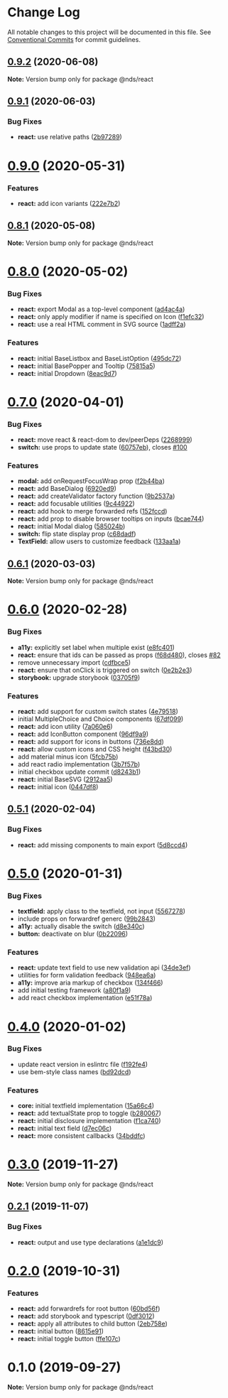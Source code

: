 # Change Log

All notable changes to this project will be documented in this file.
See [Conventional Commits](https://conventionalcommits.org) for commit guidelines.

## [0.9.2](https://gitlab.com/wwnorton/platform/design-system/tree/master/packages/react/compare/v0.9.1...v0.9.2) (2020-06-08)

**Note:** Version bump only for package @nds/react

## [0.9.1](https://gitlab.com/wwnorton/platform/design-system/tree/master/packages/react/compare/v0.9.0...v0.9.1) (2020-06-03)

### Bug Fixes

- **react:** use relative paths ([2b97289](https://gitlab.com/wwnorton/platform/design-system/tree/master/packages/react/commit/2b97289989edecd2ba2eb58926eeebdff3d00cd5))

# [0.9.0](https://gitlab.com/wwnorton/platform/design-system/tree/master/packages/react/compare/v0.8.1...v0.9.0) (2020-05-31)

### Features

- **react:** add icon variants ([222e7b2](https://gitlab.com/wwnorton/platform/design-system/tree/master/packages/react/commit/222e7b20411e09edf10dd3dc909b7b5bb56e1cb0))

## [0.8.1](https://gitlab.com/wwnorton/platform/design-system/tree/master/packages/react/compare/v0.8.0...v0.8.1) (2020-05-08)

**Note:** Version bump only for package @nds/react

# [0.8.0](https://gitlab.com/wwnorton/platform/design-system/tree/master/packages/react/compare/v0.7.0...v0.8.0) (2020-05-02)

### Bug Fixes

- **react:** export Modal as a top-level component ([ad4ac4a](https://gitlab.com/wwnorton/platform/design-system/tree/master/packages/react/commit/ad4ac4a0de25ea5eeed135929a3ec65d8e0e5ff1))
- **react:** only apply modifier if name is specified on Icon ([f1efc32](https://gitlab.com/wwnorton/platform/design-system/tree/master/packages/react/commit/f1efc327acdb9bc88f266aabfa747d5dfbdc8b99))
- **react:** use a real HTML comment in SVG source ([1adff2a](https://gitlab.com/wwnorton/platform/design-system/tree/master/packages/react/commit/1adff2aee412b6126b31e7ceebd1920b135cece8))

### Features

- **react:** initial BaseListbox and BaseListOption ([495dc72](https://gitlab.com/wwnorton/platform/design-system/tree/master/packages/react/commit/495dc7211a6b3ea2615d1881f1d5d3db356e290e))
- **react:** initial BasePopper and Tooltip ([75815a5](https://gitlab.com/wwnorton/platform/design-system/tree/master/packages/react/commit/75815a5f23980bf71f853e64bbaeee7135923a78))
- **react:** initial Dropdown ([8eac9d7](https://gitlab.com/wwnorton/platform/design-system/tree/master/packages/react/commit/8eac9d7326387aa609d0f73ce2f228f7aad4114d))

# [0.7.0](https://gitlab.com/wwnorton/platform/design-system/tree/master/packages/react/compare/v0.6.1...v0.7.0) (2020-04-01)

### Bug Fixes

- **react:** move react & react-dom to dev/peerDeps ([2268999](https://gitlab.com/wwnorton/platform/design-system/tree/master/packages/react/commit/2268999ba7fcbd25614a784b12cb8e49e6b29b96))
- **switch:** use props to update state ([60757eb](https://gitlab.com/wwnorton/platform/design-system/tree/master/packages/react/commit/60757ebdfe5720a5765dea7cff65fd7953b24be6)), closes [#100](https://gitlab.com/wwnorton/platform/design-system/tree/master/packages/react/issues/100)

### Features

- **modal:** add onRequestFocusWrap prop ([f2b44ba](https://gitlab.com/wwnorton/platform/design-system/tree/master/packages/react/commit/f2b44ba223582703df86276c14b02735585c2213))
- **react:** add BaseDialog ([6920ed9](https://gitlab.com/wwnorton/platform/design-system/tree/master/packages/react/commit/6920ed98e2c92f2380abac1c765770c2fa49d591))
- **react:** add createValidator factory function ([9b2537a](https://gitlab.com/wwnorton/platform/design-system/tree/master/packages/react/commit/9b2537a8decc1b09e8b1b02ab8cb36dd082dcd7a))
- **react:** add focusable utilities ([9c44922](https://gitlab.com/wwnorton/platform/design-system/tree/master/packages/react/commit/9c4492252332bf2ad3fdbcd4261ecedbea3a45ab))
- **react:** add hook to merge forwarded refs ([152fccd](https://gitlab.com/wwnorton/platform/design-system/tree/master/packages/react/commit/152fccdd13998ac0649d23236cb287ef02ee9f78))
- **react:** add prop to disable browser tooltips on inputs ([bcae744](https://gitlab.com/wwnorton/platform/design-system/tree/master/packages/react/commit/bcae744714645a0b59f38823016fc519386e11af))
- **react:** initial Modal dialog ([585024b](https://gitlab.com/wwnorton/platform/design-system/tree/master/packages/react/commit/585024ba32b59de55d2ff7169dce2f45dd0bf141))
- **switch:** flip state display prop ([c68dadf](https://gitlab.com/wwnorton/platform/design-system/tree/master/packages/react/commit/c68dadf857f4a08aaf7f66fe1cf75236b28b4e70))
- **TextField:** allow users to customize feedback ([133aa1a](https://gitlab.com/wwnorton/platform/design-system/tree/master/packages/react/commit/133aa1ab69b16b2088a4b865a60efc55302dbf43))

## [0.6.1](https://gitlab.com/wwnorton/platform/design-system/tree/master/packages/react/compare/v0.6.0...v0.6.1) (2020-03-03)

**Note:** Version bump only for package @nds/react

# [0.6.0](https://gitlab.com/wwnorton/platform/design-system/tree/master/packages/react/compare/v0.5.1...v0.6.0) (2020-02-28)

### Bug Fixes

- **a11y:** explicitly set label when multiple exist ([e8fc401](https://gitlab.com/wwnorton/platform/design-system/tree/master/packages/react/commit/e8fc401dd3a37c28e9a165b75a26e29e463fcdc7))
- **react:** ensure that ids can be passed as props ([f68d480](https://gitlab.com/wwnorton/platform/design-system/tree/master/packages/react/commit/f68d4804a4cf7cf1ad15862f23e51f0c0e10ddf6)), closes [#82](https://gitlab.com/wwnorton/platform/design-system/tree/master/packages/react/issues/82)
- remove unnecessary import ([cdfbce5](https://gitlab.com/wwnorton/platform/design-system/tree/master/packages/react/commit/cdfbce5716b26deb920b55381a6045aac94b5700))
- **react:** ensure that onClick is triggered on switch ([0e2b2e3](https://gitlab.com/wwnorton/platform/design-system/tree/master/packages/react/commit/0e2b2e35a18730b54f37c72a0b7877ba66c36786))
- **storybook:** upgrade storybook ([03705f9](https://gitlab.com/wwnorton/platform/design-system/tree/master/packages/react/commit/03705f9ec1163f430d0595ae7f8b948159b60e4e))

### Features

- **react:** add support for custom switch states ([4e79518](https://gitlab.com/wwnorton/platform/design-system/tree/master/packages/react/commit/4e79518fea328de8670802ad598e2526f444234f))
- initial MultipleChoice and Choice components ([67df099](https://gitlab.com/wwnorton/platform/design-system/tree/master/packages/react/commit/67df0995b0299137ca718e251180e648a4b070db))
- **react:** add icon utility ([7a060e6](https://gitlab.com/wwnorton/platform/design-system/tree/master/packages/react/commit/7a060e6f2c90b04bd304b82b12d17f12a3c78cc8))
- **react:** add IconButton component ([96df9a9](https://gitlab.com/wwnorton/platform/design-system/tree/master/packages/react/commit/96df9a9796748b9f8c9d8537386a76806561e469))
- **react:** add support for icons in buttons ([736e8dd](https://gitlab.com/wwnorton/platform/design-system/tree/master/packages/react/commit/736e8dd4fb10b74686a3731e405302d9cb900e33))
- **react:** allow custom icons and CSS height ([f43bd30](https://gitlab.com/wwnorton/platform/design-system/tree/master/packages/react/commit/f43bd30eb4d27fea482b0409b4417474618e603d))
- add material minus icon ([5fcb75b](https://gitlab.com/wwnorton/platform/design-system/tree/master/packages/react/commit/5fcb75be7abf8bf4305d064360c5d5b99c4cd731))
- add react radio implementation ([3b7f57b](https://gitlab.com/wwnorton/platform/design-system/tree/master/packages/react/commit/3b7f57b28e188efb41e474eb0d837a0a742320f9))
- initial checkbox update commit ([d8243b1](https://gitlab.com/wwnorton/platform/design-system/tree/master/packages/react/commit/d8243b1ba728eedaa4a0c30ee46396a0cc4c13b3))
- **react:** initial BaseSVG ([2912aa5](https://gitlab.com/wwnorton/platform/design-system/tree/master/packages/react/commit/2912aa5b0125247c0c258f0e5a663d8f654327f8))
- **react:** initial icon ([0447df8](https://gitlab.com/wwnorton/platform/design-system/tree/master/packages/react/commit/0447df84ab638cec582a86fee87ef0d089e077da))

## [0.5.1](https://gitlab.com/wwnorton/platform/design-system/tree/master/packages/react/compare/v0.5.0...v0.5.1) (2020-02-04)

### Bug Fixes

- **react:** add missing components to main export ([5d8ccd4](https://gitlab.com/wwnorton/platform/design-system/tree/master/packages/react/commit/5d8ccd4d7373adcedd0768879a40f8352cbcf633))

# [0.5.0](https://gitlab.com/wwnorton/platform/design-system/tree/master/packages/react/compare/v0.4.0...v0.5.0) (2020-01-31)

### Bug Fixes

- **textfield:** apply class to the textfield, not input ([5567278](https://gitlab.com/wwnorton/platform/design-system/tree/master/packages/react/commit/5567278d074017688ea0dc24735230bfe0510998))
- include props on forwardref generc ([99b2843](https://gitlab.com/wwnorton/platform/design-system/tree/master/packages/react/commit/99b2843b4b54c66ff0be76a232f140c1778fbc18))
- **a11y:** actually disable the switch ([d8e340c](https://gitlab.com/wwnorton/platform/design-system/tree/master/packages/react/commit/d8e340c8fa7be6654302a05c69dccc86ae4a11dc))
- **button:** deactivate on blur ([0b22096](https://gitlab.com/wwnorton/platform/design-system/tree/master/packages/react/commit/0b22096dc01b155b67a7a2bd396c80c0bf080458))

### Features

- **react:** update text field to use new validation api ([34de3ef](https://gitlab.com/wwnorton/platform/design-system/tree/master/packages/react/commit/34de3efc61979646df307b0e4f56d838d5b0d7b5))
- utilities for form validation feedback ([948ea6a](https://gitlab.com/wwnorton/platform/design-system/tree/master/packages/react/commit/948ea6abdaf51600a9ff995307df2b1f28648b8b))
- **a11y:** improve aria markup of checkbox ([134f466](https://gitlab.com/wwnorton/platform/design-system/tree/master/packages/react/commit/134f466737c2ada8d2ed874fe5c2b8d35934a2b5))
- add initial testing framework ([a80f1a9](https://gitlab.com/wwnorton/platform/design-system/tree/master/packages/react/commit/a80f1a99443aa7eb6bdaa87945cf055ab4231a81))
- add react checkbox implementation ([e51f78a](https://gitlab.com/wwnorton/platform/design-system/tree/master/packages/react/commit/e51f78af45d785d8114bb11fc1188f751e3835ed))

# [0.4.0](https://gitlab.com/wwnorton/platform/design-system/tree/master/packages/react/compare/v0.3.0...v0.4.0) (2020-01-02)

### Bug Fixes

- update react version in eslintrc file ([f192fe4](https://gitlab.com/wwnorton/platform/design-system/tree/master/packages/react/commit/f192fe46286ab14d46ab2703d3f9bcd222a470ed))
- use bem-style class names ([bd92dcd](https://gitlab.com/wwnorton/platform/design-system/tree/master/packages/react/commit/bd92dcdb04958edafdc4537f964331fe3b20a14f))

### Features

- **core:** initial textfield implementation ([15a66c4](https://gitlab.com/wwnorton/platform/design-system/tree/master/packages/react/commit/15a66c46758c659ab04c36966429a639c8310c93))
- **react:** add textualState prop to toggle ([b280067](https://gitlab.com/wwnorton/platform/design-system/tree/master/packages/react/commit/b28006702859eab8eb5b5ee73ca1260ee36c24a6))
- **react:** initial disclosure implementation ([f1ca740](https://gitlab.com/wwnorton/platform/design-system/tree/master/packages/react/commit/f1ca7401ce1bc04d29143811e4281691aab13783))
- **react:** initial text field ([d7ec06c](https://gitlab.com/wwnorton/platform/design-system/tree/master/packages/react/commit/d7ec06cf9fd4ebfc9a11ce4d7e619929453addd5))
- **react:** more consistent callbacks ([34bddfc](https://gitlab.com/wwnorton/platform/design-system/tree/master/packages/react/commit/34bddfc38221f5170b60d5e6bc3ae5e71278ed7f))

# [0.3.0](https://gitlab.com/wwnorton/platform/design-system/tree/master/packages/react/compare/v0.2.1...v0.3.0) (2019-11-27)

**Note:** Version bump only for package @nds/react

## [0.2.1](https://gitlab.com/wwnorton/platform/design-system/tree/master/packages/react/compare/v0.2.0...v0.2.1) (2019-11-07)

### Bug Fixes

- **react:** output and use type declarations ([a1e1dc9](https://gitlab.com/wwnorton/platform/design-system/tree/master/packages/react/commit/a1e1dc9601108e06361dceba9b0f82f93e8319db))

# [0.2.0](https://gitlab.com/wwnorton/platform/design-system/tree/master/packages/react/compare/v0.1.0...v0.2.0) (2019-10-31)

### Features

- **react:** add forwardrefs for root button ([60bd56f](https://gitlab.com/wwnorton/platform/design-system/tree/master/packages/react/commit/60bd56fa30421d7319c819e1315a6ed9d00af4bd))
- **react:** add storybook and typescript ([0df3012](https://gitlab.com/wwnorton/platform/design-system/tree/master/packages/react/commit/0df3012ce911817f738b01692e5f126a268697ae))
- **react:** apply all attributes to child button ([2eb758e](https://gitlab.com/wwnorton/platform/design-system/tree/master/packages/react/commit/2eb758ec61fc22ea428cf7aeb0975591471135ad))
- **react:** initial button ([8615e91](https://gitlab.com/wwnorton/platform/design-system/tree/master/packages/react/commit/8615e9180bd92b17ace233c1b8114a364eccbfc1))
- **react:** initial toggle button ([ffe107c](https://gitlab.com/wwnorton/platform/design-system/tree/master/packages/react/commit/ffe107ce6aaefcb5c4a0076575c42997c21e92e8))

# 0.1.0 (2019-09-27)

**Note:** Version bump only for package @nds/react
